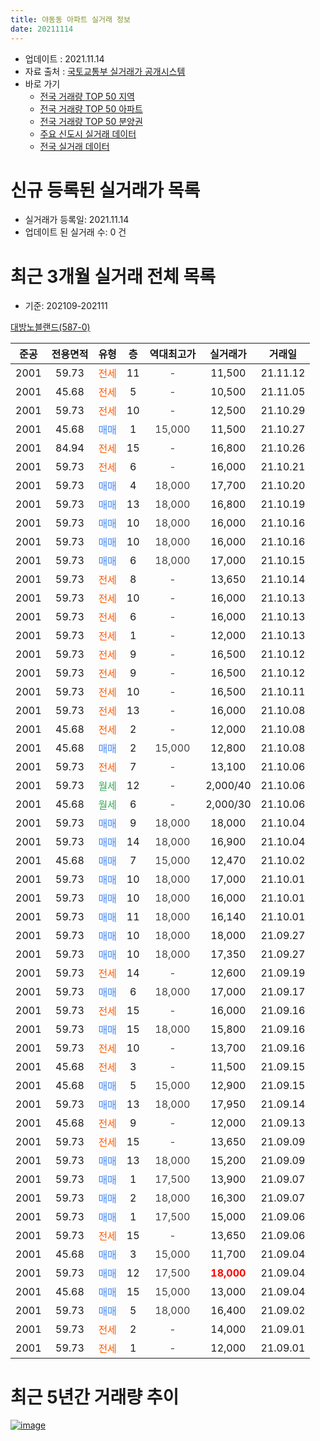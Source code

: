 ```yaml
---
title: 야동동 아파트 실거래 정보
date: 20211114
---
```


* 업데이트 : 2021.11.14
* 자료 출처 : [국토교통부 실거래가 공개시스템](http://rt.molit.go.kr)
* 바로 가기
    * [전국 거래량 TOP 50 지역](https://apt-info.github.io/apt-trade-info/tr)
    * [전국 거래량 TOP 50 아파트](https://apt-info.github.io/apt-trade-info/ta)
    * [전국 거래량 TOP 50 분양권](https://apt-info.github.io/apt-trade-info/tb)
    * [주요 신도시 실거래 데이터](https://apt-info.github.io/apt-trade-info/newtown)
    * [전국 실거래 데이터](https://apt-info.github.io/apt-trade-info/all)



<script async src="https://pagead2.googlesyndication.com/pagead/js/adsbygoogle.js"></script>
<!-- 기본광고 -->
<ins class="adsbygoogle"
     style="display:block"
     data-ad-client="ca-pub-1142216861245946"
     data-ad-slot="4805727019"
     data-ad-format="auto"
     data-full-width-responsive="true"></ins>
<script>
     (adsbygoogle = window.adsbygoogle || []).push({});
</script>


# 신규 등록된 실거래가 목록

* 실거래가 등록일: 2021.11.14
* 업데이트 된 실거래 수: 0 건




<script async src="https://pagead2.googlesyndication.com/pagead/js/adsbygoogle.js"></script>
<!-- 기본광고 -->
<ins class="adsbygoogle"
     style="display:block"
     data-ad-client="ca-pub-1142216861245946"
     data-ad-slot="4805727019"
     data-ad-format="auto"
     data-full-width-responsive="true"></ins>
<script>
     (adsbygoogle = window.adsbygoogle || []).push({});
</script>


# 최근 3개월 실거래 전체 목록
* 기준: 202109-202111


[대방노블랜드(587-0)](https://search.naver.com/search.naver?query=%EB%8C%80%EB%B0%A9%EB%85%B8%EB%B8%94%EB%9E%9C%EB%93%9C%28587-0%29)

|준공|전용면적|유형|층|역대최고가|실거래가|거래일|
|:---:|:---:|:---:|:---:|:---:|:---:|:---:|
|2001|59.73|<span style="color:#FF5A00">전세</span>|11|<span style="color:#444444">-</span>|11,500|21.11.12|
|2001|45.68|<span style="color:#FF5A00">전세</span>|5|<span style="color:#444444">-</span>|10,500|21.11.05|
|2001|59.73|<span style="color:#FF5A00">전세</span>|10|<span style="color:#444444">-</span>|12,500|21.10.29|
|2001|45.68|<span style="color:#4285F3">매매</span>|1|<span style="color:#444444">15,000</span>|11,500|21.10.27|
|2001|84.94|<span style="color:#FF5A00">전세</span>|15|<span style="color:#444444">-</span>|16,800|21.10.26|
|2001|59.73|<span style="color:#FF5A00">전세</span>|6|<span style="color:#444444">-</span>|16,000|21.10.21|
|2001|59.73|<span style="color:#4285F3">매매</span>|4|<span style="color:#444444">18,000</span>|17,700|21.10.20|
|2001|59.73|<span style="color:#4285F3">매매</span>|13|<span style="color:#444444">18,000</span>|16,800|21.10.19|
|2001|59.73|<span style="color:#4285F3">매매</span>|10|<span style="color:#444444">18,000</span>|16,000|21.10.16|
|2001|59.73|<span style="color:#4285F3">매매</span>|10|<span style="color:#444444">18,000</span>|16,000|21.10.16|
|2001|59.73|<span style="color:#4285F3">매매</span>|6|<span style="color:#444444">18,000</span>|17,000|21.10.15|
|2001|59.73|<span style="color:#FF5A00">전세</span>|8|<span style="color:#444444">-</span>|13,650|21.10.14|
|2001|59.73|<span style="color:#FF5A00">전세</span>|10|<span style="color:#444444">-</span>|16,000|21.10.13|
|2001|59.73|<span style="color:#FF5A00">전세</span>|6|<span style="color:#444444">-</span>|16,000|21.10.13|
|2001|59.73|<span style="color:#FF5A00">전세</span>|1|<span style="color:#444444">-</span>|12,000|21.10.13|
|2001|59.73|<span style="color:#FF5A00">전세</span>|9|<span style="color:#444444">-</span>|16,500|21.10.12|
|2001|59.73|<span style="color:#FF5A00">전세</span>|9|<span style="color:#444444">-</span>|16,500|21.10.12|
|2001|59.73|<span style="color:#FF5A00">전세</span>|10|<span style="color:#444444">-</span>|16,500|21.10.11|
|2001|59.73|<span style="color:#FF5A00">전세</span>|13|<span style="color:#444444">-</span>|16,000|21.10.08|
|2001|45.68|<span style="color:#FF5A00">전세</span>|2|<span style="color:#444444">-</span>|12,000|21.10.08|
|2001|45.68|<span style="color:#4285F3">매매</span>|2|<span style="color:#444444">15,000</span>|12,800|21.10.08|
|2001|59.73|<span style="color:#FF5A00">전세</span>|7|<span style="color:#444444">-</span>|13,100|21.10.06|
|2001|59.73|<span style="color:#34A853">월세</span>|12|<span style="color:#444444">-</span>|2,000/40|21.10.06|
|2001|45.68|<span style="color:#34A853">월세</span>|6|<span style="color:#444444">-</span>|2,000/30|21.10.06|
|2001|59.73|<span style="color:#4285F3">매매</span>|9|<span style="color:#444444">18,000</span>|18,000|21.10.04|
|2001|59.73|<span style="color:#4285F3">매매</span>|14|<span style="color:#444444">18,000</span>|16,900|21.10.04|
|2001|45.68|<span style="color:#4285F3">매매</span>|7|<span style="color:#444444">15,000</span>|12,470|21.10.02|
|2001|59.73|<span style="color:#4285F3">매매</span>|10|<span style="color:#444444">18,000</span>|17,000|21.10.01|
|2001|59.73|<span style="color:#4285F3">매매</span>|10|<span style="color:#444444">18,000</span>|16,000|21.10.01|
|2001|59.73|<span style="color:#4285F3">매매</span>|11|<span style="color:#444444">18,000</span>|16,140|21.10.01|
|2001|59.73|<span style="color:#4285F3">매매</span>|10|<span style="color:#444444">18,000</span>|18,000|21.09.27|
|2001|59.73|<span style="color:#4285F3">매매</span>|10|<span style="color:#444444">18,000</span>|17,350|21.09.27|
|2001|59.73|<span style="color:#FF5A00">전세</span>|14|<span style="color:#444444">-</span>|12,600|21.09.19|
|2001|59.73|<span style="color:#4285F3">매매</span>|6|<span style="color:#444444">18,000</span>|17,000|21.09.17|
|2001|59.73|<span style="color:#FF5A00">전세</span>|15|<span style="color:#444444">-</span>|16,000|21.09.16|
|2001|59.73|<span style="color:#4285F3">매매</span>|15|<span style="color:#444444">18,000</span>|15,800|21.09.16|
|2001|59.73|<span style="color:#FF5A00">전세</span>|10|<span style="color:#444444">-</span>|13,700|21.09.16|
|2001|45.68|<span style="color:#FF5A00">전세</span>|3|<span style="color:#444444">-</span>|11,500|21.09.15|
|2001|45.68|<span style="color:#4285F3">매매</span>|5|<span style="color:#444444">15,000</span>|12,900|21.09.15|
|2001|59.73|<span style="color:#4285F3">매매</span>|13|<span style="color:#444444">18,000</span>|17,950|21.09.14|
|2001|45.68|<span style="color:#FF5A00">전세</span>|9|<span style="color:#444444">-</span>|12,000|21.09.13|
|2001|59.73|<span style="color:#FF5A00">전세</span>|15|<span style="color:#444444">-</span>|13,650|21.09.09|
|2001|59.73|<span style="color:#4285F3">매매</span>|13|<span style="color:#444444">18,000</span>|15,200|21.09.09|
|2001|59.73|<span style="color:#4285F3">매매</span>|1|<span style="color:#444444">17,500</span>|13,900|21.09.07|
|2001|59.73|<span style="color:#4285F3">매매</span>|2|<span style="color:#444444">18,000</span>|16,300|21.09.07|
|2001|59.73|<span style="color:#4285F3">매매</span>|1|<span style="color:#444444">17,500</span>|15,000|21.09.06|
|2001|59.73|<span style="color:#FF5A00">전세</span>|15|<span style="color:#444444">-</span>|13,650|21.09.06|
|2001|45.68|<span style="color:#4285F3">매매</span>|3|<span style="color:#444444">15,000</span>|11,700|21.09.04|
|2001|59.73|<span style="color:#4285F3">매매</span>|12|<span style="color:#444444">17,500</span>|<b><span style="color:#FF0000">18,000</span></b>|21.09.04|
|2001|45.68|<span style="color:#4285F3">매매</span>|15|<span style="color:#444444">15,000</span>|13,000|21.09.04|
|2001|59.73|<span style="color:#4285F3">매매</span>|5|<span style="color:#444444">18,000</span>|16,400|21.09.02|
|2001|59.73|<span style="color:#FF5A00">전세</span>|2|<span style="color:#444444">-</span>|14,000|21.09.01|
|2001|59.73|<span style="color:#FF5A00">전세</span>|1|<span style="color:#444444">-</span>|12,000|21.09.01|



<script async src="https://pagead2.googlesyndication.com/pagead/js/adsbygoogle.js"></script>
<!-- 기본광고 -->
<ins class="adsbygoogle"
     style="display:block"
     data-ad-client="ca-pub-1142216861245946"
     data-ad-slot="4805727019"
     data-ad-format="auto"
     data-full-width-responsive="true"></ins>
<script>
     (adsbygoogle = window.adsbygoogle || []).push({});
</script>


# 최근 5년간 거래량 추이


<div style="width:100%;">
    <canvas id="deal_progress" height="200"></canvas>
</div>

<script>
new Chart(document.getElementById("deal_progress"), {
    type: 'line',
    data: {
        labels: ['16.01','16.02','16.03','16.04','16.05','16.06','16.07','16.08','16.09','16.10','16.11','16.12','17.01','17.02','17.03','17.04','17.05','17.06','17.07','17.08','17.09','17.10','17.11','17.12','18.01','18.02','18.03','18.04','18.05','18.06','18.07','18.08','18.09','18.10','18.11','18.12','19.01','19.02','19.03','19.04','19.05','19.06','19.07','19.08','19.09','19.10','19.11','19.12','20.01','20.02','20.03','20.04','20.05','20.06','20.07','20.08','20.09','20.10','20.11','20.12','21.01','21.02','21.03','21.04','21.05','21.06','21.07','21.08','21.09','21.10','21.11'],
        datasets: [{
            label: '매매/분양권',
            data: [16,9,12,15,8,17,26,17,13,22,13,11,6,8,14,18,29,20,16,3,9,3,7,8,2,6,7,4,6,3,3,10,3,2,2,2,3,3,5,7,2,1,8,3,3,8,4,9,7,4,4,2,4,8,10,3,6,6,28,34,17,7,20,11,8,5,21,18,14,13,0],
            borderColor: "rgba(66, 133, 243, 1)",
            backgroundColor: "rgba(66, 133, 243, 0.05)",
            borderWidth: 1,
            pointRadius: 0,
            fill: false,
            lineTension: 0
        },{
            label: '전/월세',
            data: [8,11,15,10,6,15,12,17,12,13,18,10,10,19,12,12,12,11,19,9,15,7,10,8,9,9,10,8,5,9,8,5,10,5,7,7,5,10,18,10,14,10,8,10,14,16,10,5,14,7,10,12,11,11,24,7,9,9,11,11,8,14,13,11,5,8,18,11,9,15,2],
            borderColor: "rgba(255, 90, 0, 1)",
            backgroundColor: "rgba(255, 90, 0, 0.05)",
            borderWidth: 1,
            pointRadius: 0,
            fill: false,
            lineTension: 0
        },{
            label: '합계',
            data: [24,20,27,25,14,32,38,34,25,35,31,21,16,27,26,30,41,31,35,12,24,10,17,16,11,15,17,12,11,12,11,15,13,7,9,9,8,13,23,17,16,11,16,13,17,24,14,14,21,11,14,14,15,19,34,10,15,15,39,45,25,21,33,22,13,13,39,29,23,28,2],
            borderColor: "rgba(0, 0, 0, 1)",
            backgroundColor: "rgba(0, 0, 0, 0.03)",
            borderWidth: 0.1,
            pointRadius: 0,
            fill: true,
            lineTension: 0
        }
        ]
    },
    options: {
        responsive: true,
        title: {
            display: false
        },
        tooltips: {
            mode: 'index',
            intersect: false
        },
        hover: {
            mode: 'nearest',
            intersect: true
        },
        scales: {
            xAxes: [{
                display: true,
                scaleLabel: {
                    display: true,
                    labelString: '년/월'
                }
            }],
            yAxes: [{
                display: true,
                ticks: {
                    suggestedMin: 0,
                },
                scaleLabel: {
                    display: true,
                    labelString: '실거래 수'
                }
            }]
        }
    }
});

</script>


[![image](https://apt-info.github.io/images/2020-01-03-apt-trade-info/1024x500.png)](https://play.google.com/store/apps/details?id=com.aptinfo.apttradeinfo)

